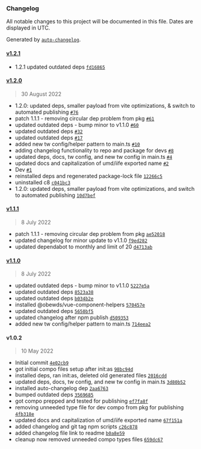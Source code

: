 ### Changelog

All notable changes to this project will be documented in this file. Dates are displayed in UTC.

Generated by [`auto-changelog`](https://github.com/CookPete/auto-changelog).

#### [v1.2.1](https://github.com/obewds/tw-border-palette-default/compare/v1.2.0...v1.2.1)

- 1.2.1 updated outdated deps [`fd16865`](https://github.com/obewds/tw-border-palette-default/commit/fd168655185eeeba4a967e06c74d65f34fb4453e)

#### [v1.2.0](https://github.com/obewds/tw-border-palette-default/compare/v1.1.1...v1.2.0)

> 30 August 2022

- 1.2.0: updated deps, smaller payload from vite optimizations, & switch to automated publishing [`#76`](https://github.com/obewds/tw-border-palette-default/pull/76)
- patch 1.1.1 - removing circular dep problem from pkg [`#61`](https://github.com/obewds/tw-border-palette-default/pull/61)
- updated outdated deps - bump minor to v1.1.0 [`#60`](https://github.com/obewds/tw-border-palette-default/pull/60)
- updated outdated deps [`#32`](https://github.com/obewds/tw-border-palette-default/pull/32)
- updated outdated deps [`#17`](https://github.com/obewds/tw-border-palette-default/pull/17)
- added new tw config/helper pattern to main.ts [`#10`](https://github.com/obewds/tw-border-palette-default/pull/10)
- adding changelog functionality to repo and package for devs [`#8`](https://github.com/obewds/tw-border-palette-default/pull/8)
- updated deps, docs, tw config, and new tw config in main.ts [`#4`](https://github.com/obewds/tw-border-palette-default/pull/4)
- updated docs and capitalization of umd/iife exported name [`#2`](https://github.com/obewds/tw-border-palette-default/pull/2)
- Dev [`#1`](https://github.com/obewds/tw-border-palette-default/pull/1)
- reinstalled deps and regenerated package-lock file [`12266c5`](https://github.com/obewds/tw-border-palette-default/commit/12266c5dec8f52cf418d3d2a7780baab706a9755)
- uninstalled c8 [`c041bc3`](https://github.com/obewds/tw-border-palette-default/commit/c041bc33830d0370d86609b1802aca30027598e7)
- 1.2.0: updated deps, smaller payload from vite optimizations, and switch to automated publishing [`10d7bef`](https://github.com/obewds/tw-border-palette-default/commit/10d7befadee0b2bb1cfecfc26567320da6f438b2)

#### [v1.1.1](https://github.com/obewds/tw-border-palette-default/compare/v1.1.0...v1.1.1)

> 8 July 2022

- patch 1.1.1 - removing circular dep problem from pkg [`ae52018`](https://github.com/obewds/tw-border-palette-default/commit/ae5201899489a8c2cce2316cf6025813642b2930)
- updated changelog for minor update to v1.1.0 [`f9ed282`](https://github.com/obewds/tw-border-palette-default/commit/f9ed282b4df3d20d3fb4afc4012a4c921b799c2b)
- updated dependabot to monthly and limit of 20 [`d4713ab`](https://github.com/obewds/tw-border-palette-default/commit/d4713ab17ecfd62271d488c93b114dc5fa2449f7)

#### [v1.1.0](https://github.com/obewds/tw-border-palette-default/compare/v1.0.2...v1.1.0)

> 8 July 2022

- updated outdated deps - bump minor to v1.1.0 [`5227e5a`](https://github.com/obewds/tw-border-palette-default/commit/5227e5a2ab5c679c9fcb25309008e8f11db1097a)
- updated outdated deps [`8523a38`](https://github.com/obewds/tw-border-palette-default/commit/8523a380ce0f0cefe8ae051491aaf3761c4bf289)
- updated outdated deps [`b034b2e`](https://github.com/obewds/tw-border-palette-default/commit/b034b2eb93c4e984741109767c37f2961b01715e)
- installed @obewds/vue-component-helpers [`570457e`](https://github.com/obewds/tw-border-palette-default/commit/570457e094a792da95292acefb2df97f550979cf)
- updated outdated deps [`5650bf5`](https://github.com/obewds/tw-border-palette-default/commit/5650bf589fa437fc1dbd7a92eb4561d5b7215e9f)
- updated changelog after npm publish [`d509353`](https://github.com/obewds/tw-border-palette-default/commit/d5093538a6a988c2a6c10a760075fb2e970cd3e2)
- added new tw config/helper pattern to main.ts [`714eea2`](https://github.com/obewds/tw-border-palette-default/commit/714eea2f673b35e56acf30d4c411676bfae6e95b)

#### v1.0.2

> 10 May 2022

- Initial commit [`4e02cb9`](https://github.com/obewds/tw-border-palette-default/commit/4e02cb915c41859ec887daae3a6e5728758ce7cd)
- got initial compo files setup after init:as [`98bc94d`](https://github.com/obewds/tw-border-palette-default/commit/98bc94da16561f173f5d0fb2b767145850e2b6c9)
- installed deps, ran init:as, deleted old generated files [`2016cdd`](https://github.com/obewds/tw-border-palette-default/commit/2016cdd3ab5c0e56b0dcb7ccaf95ab83374cbff7)
- updated deps, docs, tw config, and new tw config in main.ts [`3d80b52`](https://github.com/obewds/tw-border-palette-default/commit/3d80b52f67a68623ecb1475bd0903ed1b0467166)
- installed auto-changelog dep [`2aa6763`](https://github.com/obewds/tw-border-palette-default/commit/2aa67635bc7b4edb6f04c86a8ac99c8b4291013b)
- bumped outdated deps [`3569685`](https://github.com/obewds/tw-border-palette-default/commit/356968538ddf5c1011d9f11c5a0218cacc4eb8bd)
- got compo prepped and tested for publishing [`ef7fa8f`](https://github.com/obewds/tw-border-palette-default/commit/ef7fa8fd193ce43aad1c0dba3a668ad6f5a4b290)
- removing unneeded type file for dev compo from pkg for publishing [`4fb318e`](https://github.com/obewds/tw-border-palette-default/commit/4fb318e28dcb99b811887d405f29c2f9dc5f06c4)
- updated docs and capitalization of umd/iife exported name [`67f151a`](https://github.com/obewds/tw-border-palette-default/commit/67f151a3ba1d2d6ee3c9755c783adde9ced5db65)
- added changelog and git tag npm scripts [`c26c878`](https://github.com/obewds/tw-border-palette-default/commit/c26c8782253a3818ef5550340e63ec19af374eaa)
- added changelog file link to readme [`b0a8e59`](https://github.com/obewds/tw-border-palette-default/commit/b0a8e598f1932721799509edb02c64c73934deeb)
- cleanup now removed unneeded compo types files [`659dc67`](https://github.com/obewds/tw-border-palette-default/commit/659dc6744f8f3d9bd3406e77cb875d5f5b0c470e)
